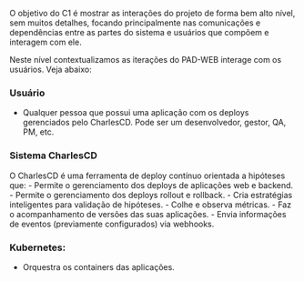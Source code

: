 O objetivo do C1 é mostrar as interações do projeto de forma bem alto nível, sem muitos detalhes, focando principalmente nas comunicações e dependências entre as partes do sistema e usuários que compõem e interagem com ele.

Neste nível contextualizamos as iterações do PAD-WEB interage com os usuários. Veja abaixo:

### **Usuário**

- Qualquer pessoa que possui uma aplicação com os deploys gerenciados pelo CharlesCD. Pode ser um desenvolvedor, gestor, QA, PM, etc.

### **Sistema CharlesCD**

O CharlesCD é uma ferramenta de deploy contínuo orientada a hipóteses que: - Permite o gerenciamento dos deploys de aplicações web e backend. - Permite o gerenciamento dos deploys rollout e rollback. - Cria estratégias inteligentes para validação de hipóteses. - Colhe e observa métricas. - Faz o acompanhamento de versões das suas aplicações. - Envia informações de eventos (previamente configurados) via webhooks.

### **Kubernetes:**

- Orquestra os containers das aplicações.
